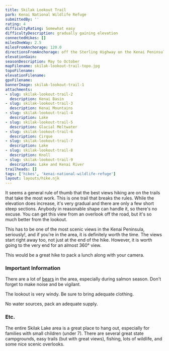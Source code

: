 ```yaml
---
title: Skilak Lookout Trail
park: Kenai National Wildlife Refuge
submittedBy: ''
rating: 4
difficultyRating: Somewhat easy
difficultyDescription: gradually gaining elevation
connectedHikes: []
milesOneWay: 2.5
milesFromAnchorage: 120.0
directionsFromAnchorage: off the Sterling Highway on the Kenai Peninsula
elevationGain: 
seasonDescription: May to October
mapFilename: skilak-lookout-trail-topo.jpg
topoFilename: 
elevationFilename: 
gpxFilename: 
bannerImage: skilak-lookout-trail-1
attachments:
- slug: skilak-lookout-trail-2
  description: Kenai Basin
- slug: skilak-lookout-trail-3
  description: Kenai Mountains
- slug: skilak-lookout-trail-4
  description: Lake
- slug: skilak-lookout-trail-5
  description: Glacial Meltwater
- slug: skilak-lookout-trail-6
  description: Cirque
- slug: skilak-lookout-trail-7
  description: Lake
- slug: skilak-lookout-trail-8
  description: Knoll
- slug: skilak-lookout-trail-9
  description: Lake and Kenai River
trailheads: []
tags: ['hikes', 'kenai-national-wildlife-refuge']
layout: layouts/hike.njk
---
```

It seems a general rule of thumb that the best views hiking are on the trails that take the most work. This is one trail that breaks the rules. While the elevation does increase, it's very gradual and there are only a few short steep sections. Anybody in reasonable shape can handle it, so there's no excuse. You can get this view from an overlook off the road, but it's so much better from the lookout.

This has to be one of the most scenic views in the Kenai Peninsula, seriously!, and if you're in the area, it is definitely worth the time. The views start right away too, not just at the end of the hike. However, it is worth going to the very end for an almost 360° view.

This would be a great hike to pack a lunch along with your camera.

### Important Information

There are a lot of [bears](http://alaskahikesearch.com/education/#bears) in the area, especially during salmon season. Don't forget to make noise and be vigilant.

The lookout is very windy. Be sure to bring adequate clothing.

No water sources, pack an adequate supply.

### Etc.

The entire Skilak Lake area is a great place to hang out, especially for families with small children (under 7). There are several great state campgrounds, easy trails (but with great views), fishing, lots of wildlife, and some nice scenic overlooks.